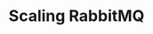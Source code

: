 ---
title: Scaling RabbitMQ
menu:
  docs_{{ .version }}:
    identifier: rm-scaling
    name: Scaling
    parent: rm-guides
    weight: 43
menu_name: docs_{{ .version }}
---